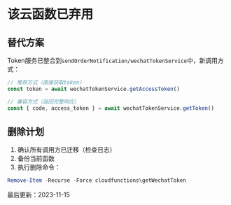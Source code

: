 # 该云函数已弃用

## 替代方案
Token服务已整合到`sendOrderNotification/wechatTokenService`中，新调用方式：
```javascript
// 推荐方式（直接获取token）
const token = await wechatTokenService.getAccessToken()

// 兼容方式（返回完整响应）
const { code, access_token } = await wechatTokenService.getToken()
```

## 删除计划
1. 确认所有调用方已迁移（检查日志）
2. 备份当前函数
3. 执行删除命令：
```powershell
Remove-Item -Recurse -Force cloudfunctions\getWechatToken
```

最后更新：2023-11-15
